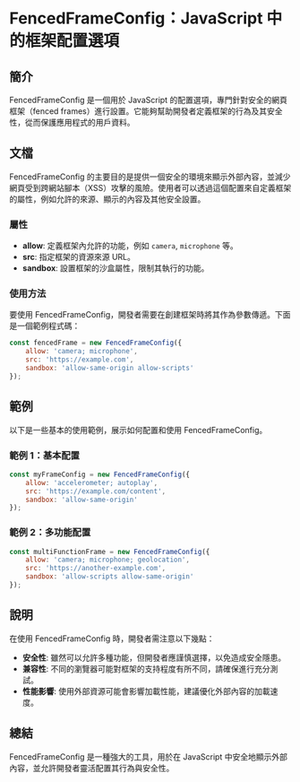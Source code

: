<!--
Meta Description: # FencedFrameConfig：JavaScript 中的框架配置選項 ## 簡介 FencedFrameConfig 是一個用於 JavaScript 的配置選項，專門針對安全的網頁框架（fenced frames）進行設置。它能夠幫助開發者定義框架的行為及其安全性，從而保護應用程式的用戶...
Meta Keywords: fencedframeconfig, allow, javascript, src, sandbox
-->

# FencedFrameConfig：JavaScript 中的框架配置選項

## 簡介
FencedFrameConfig 是一個用於 JavaScript 的配置選項，專門針對安全的網頁框架（fenced frames）進行設置。它能夠幫助開發者定義框架的行為及其安全性，從而保護應用程式的用戶資料。

## 文檔
FencedFrameConfig 的主要目的是提供一個安全的環境來顯示外部內容，並減少網頁受到跨網站腳本（XSS）攻擊的風險。使用者可以透過這個配置來自定義框架的屬性，例如允許的來源、顯示的內容及其他安全設置。

### 屬性
- **allow**: 定義框架內允許的功能，例如 `camera`, `microphone` 等。
- **src**: 指定框架的資源來源 URL。
- **sandbox**: 設置框架的沙盒屬性，限制其執行的功能。

### 使用方法
要使用 FencedFrameConfig，開發者需要在創建框架時將其作為參數傳遞。下面是一個範例程式碼：

```javascript
const fencedFrame = new FencedFrameConfig({
    allow: 'camera; microphone',
    src: 'https://example.com',
    sandbox: 'allow-same-origin allow-scripts'
});
```

## 範例
以下是一些基本的使用範例，展示如何配置和使用 FencedFrameConfig。

### 範例 1：基本配置
```javascript
const myFrameConfig = new FencedFrameConfig({
    allow: 'accelerometer; autoplay',
    src: 'https://example.com/content',
    sandbox: 'allow-same-origin'
});
```

### 範例 2：多功能配置
```javascript
const multiFunctionFrame = new FencedFrameConfig({
    allow: 'camera; microphone; geolocation',
    src: 'https://another-example.com',
    sandbox: 'allow-scripts allow-same-origin'
});
```

## 說明
在使用 FencedFrameConfig 時，開發者需注意以下幾點：
- **安全性**: 雖然可以允許多種功能，但開發者應謹慎選擇，以免造成安全隱患。
- **兼容性**: 不同的瀏覽器可能對框架的支持程度有所不同，請確保進行充分測試。
- **性能影響**: 使用外部資源可能會影響加載性能，建議優化外部內容的加載速度。

## 總結
FencedFrameConfig 是一種強大的工具，用於在 JavaScript 中安全地顯示外部內容，並允許開發者靈活配置其行為與安全性。